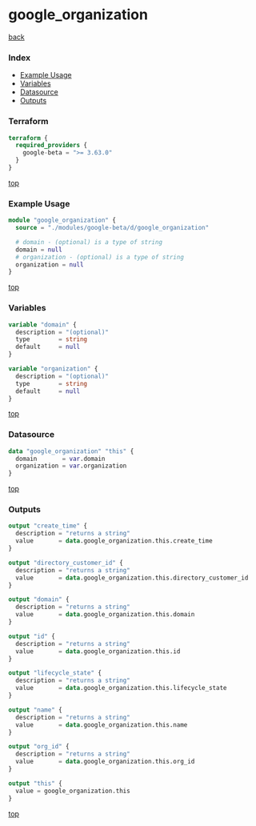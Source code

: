 # google_organization

[back](../google-beta.md)

### Index

- [Example Usage](#example-usage)
- [Variables](#variables)
- [Datasource](#datasource)
- [Outputs](#outputs)

### Terraform

```terraform
terraform {
  required_providers {
    google-beta = ">= 3.63.0"
  }
}
```

[top](#index)

### Example Usage

```terraform
module "google_organization" {
  source = "./modules/google-beta/d/google_organization"

  # domain - (optional) is a type of string
  domain = null
  # organization - (optional) is a type of string
  organization = null
}
```

[top](#index)

### Variables

```terraform
variable "domain" {
  description = "(optional)"
  type        = string
  default     = null
}

variable "organization" {
  description = "(optional)"
  type        = string
  default     = null
}
```

[top](#index)

### Datasource

```terraform
data "google_organization" "this" {
  domain       = var.domain
  organization = var.organization
}
```

[top](#index)

### Outputs

```terraform
output "create_time" {
  description = "returns a string"
  value       = data.google_organization.this.create_time
}

output "directory_customer_id" {
  description = "returns a string"
  value       = data.google_organization.this.directory_customer_id
}

output "domain" {
  description = "returns a string"
  value       = data.google_organization.this.domain
}

output "id" {
  description = "returns a string"
  value       = data.google_organization.this.id
}

output "lifecycle_state" {
  description = "returns a string"
  value       = data.google_organization.this.lifecycle_state
}

output "name" {
  description = "returns a string"
  value       = data.google_organization.this.name
}

output "org_id" {
  description = "returns a string"
  value       = data.google_organization.this.org_id
}

output "this" {
  value = google_organization.this
}
```

[top](#index)